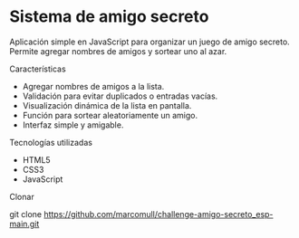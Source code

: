 <h1>Sistema de amigo secreto</h1>

Aplicación simple en JavaScript para organizar un juego de amigo secreto.  
Permite agregar nombres de amigos y sortear uno al azar.

 Características

- Agregar nombres de amigos a la lista.
- Validación para evitar duplicados o entradas vacías.
- Visualización dinámica de la lista en pantalla.
- Función para sortear aleatoriamente un amigo.
- Interfaz simple y amigable.

Tecnologías utilizadas

- HTML5  
- CSS3  
- JavaScript

Clonar 

git clone https://github.com/marcomull/challenge-amigo-secreto_esp-main.git